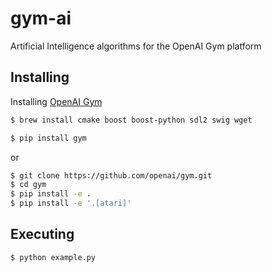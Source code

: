 # gym-ai
Artificial Intelligence algorithms for the OpenAI Gym platform

## Installing

Installing [OpenAI Gym](https://gym.openai.com)

```bash
$ brew install cmake boost boost-python sdl2 swig wget
```

```bash
$ pip install gym
```

or

```bash
$ git clone https://github.com/openai/gym.git
$ cd gym
$ pip install -e .
$ pip install -e '.[atari]'
```

## Executing

```bash
$ python example.py
```